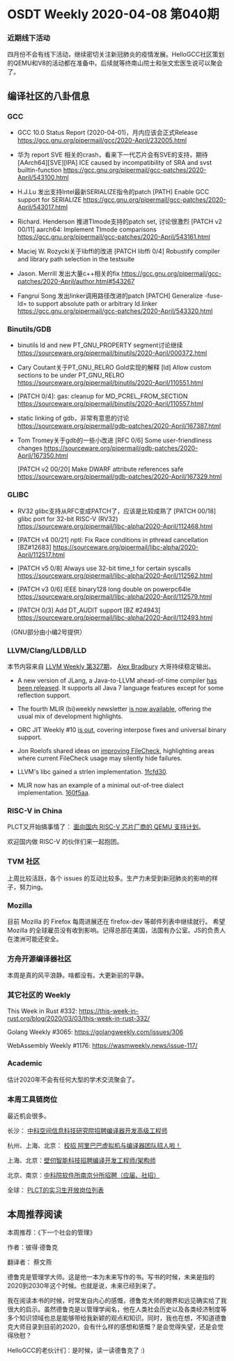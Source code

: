 # OSDT Weekly 2020-04-08 第040期

### 近期线下活动

四月份不会有线下活动，继续密切关注新冠肺炎的疫情发展。HelloGCC社区策划的QEMU和V8的活动都在准备中。后续就等终南山院士和张文宏医生说可以聚会了。

## 编译社区的八卦信息

### GCC

- GCC 10.0 Status Report (2020-04-01)，月内应该会正式Release
  https://gcc.gnu.org/pipermail/gcc/2020-April/232005.html

- 华为 report SVE 相关的crash，看来下一代芯片会有SVE的支持，期待
  [AArch64][SVE][IPA] ICE caused by incompatibility of SRA and svst builtin-function
  https://gcc.gnu.org/pipermail/gcc-patches/2020-April/543100.html

- H.J.Lu 发出支持Intel最新SERIALIZE指令的patch
  [PATH] Enable GCC support for SERIALIZE
  https://gcc.gnu.org/pipermail/gcc-patches/2020-April/543017.html

- Richard. Henderson 推进TImode支持的patch set, 讨论很激烈
  [PATCH v2 00/11] aarch64: Implement TImode comparisons
  https://gcc.gnu.org/pipermail/gcc-patches/2020-April/543161.html
- Maciej W. Rozycki关于libffi的改进
  [PATCH libffi 0/4] Robustify compiler and library path selection in the testsuite

- Jason. Merrill 发出大量c++相关的fix
  https://gcc.gnu.org/pipermail/gcc-patches/2020-April/author.html#543267

- Fangrui Song 发出linker调用路径改进的patch
  [PATCH] Generalize -fuse-ld= to support absolute path or arbitrary ld.linker
  https://gcc.gnu.org/pipermail/gcc-patches/2020-April/543320.html

### Binutils/GDB

- binutils ld and new PT_GNU_PROPERTY segment讨论继续
  https://sourceware.org/pipermail/binutils/2020-April/000372.html

- Cary Coutant关于PT_GNU_RELRO Gold实现的解释
  [ld] Allow custom sections to be under PT_GNU_RELRO
  https://sourceware.org/pipermail/binutils/2020-April/110551.html

- [PATCH 0/4]: gas: cleanup for MD_PCREL_FROM_SECTION
  https://sourceware.org/pipermail/binutils/2020-April/110557.html

- static linking of gdb，非常有意思的讨论
  https://sourceware.org/pipermail/gdb-patches/2020-April/167387.html

- Tom Tromey关于gdb的一些小改进
  [RFC 0/6] Some user-friendliness changes
  https://sourceware.org/pipermail/gdb-patches/2020-April/167350.html

  [PATCH v2 00/20] Make DWARF attribute references safe
  https://sourceware.org/pipermail/gdb-patches/2020-April/167329.html

### GLIBC

- RV32 glibc支持从RFC变成PATCH了，应该是比较成熟了
  [PATCH 00/18] glibc port for 32-bit RISC-V (RV32)
  https://sourceware.org/pipermail/libc-alpha/2020-April/112468.html

- [PATCH v4 00/21] nptl: Fix Race conditions in pthread cancellation [BZ#12683]
  https://sourceware.org/pipermail/libc-alpha/2020-April/112517.html

- [PATCH v5 0/8] Always use 32-bit time_t for certain syscalls
  https://sourceware.org/pipermail/libc-alpha/2020-April/112562.html

- [PATCH v3 0/6] IEEE binary128 long double on powerpc64le
  https://sourceware.org/pipermail/libc-alpha/2020-April/112579.html

- [PATCH 0/3] Add DT_AUDIT support [BZ #24943]
  https://sourceware.org/pipermail/libc-alpha/2020-April/112493.html

（GNU部分由小编2号提供）

### LLVM/Clang/LLDB/LLD

本节内容来自 [LLVM Weekly 第327期](http://llvmweekly.org/issue/327)，
[Alex Bradbury](https://www.linkedin.com/in/alex-bradbury/) 大哥持续稳定输出。


- A new version of JLang, a Java-to-LLVM ahead-of-time compiler [has been
released](http://lists.llvm.org/pipermail/llvm-dev/2020-March/140521.html). It
supports all Java 7 language features except for some reflection support.

- The fourth MLIR (bi)weekly newsletter [is now
available](https://llvm.discourse.group/t/mlir-news-4th-edition-4-3-2020/755),
offering the usual mix of development highlights.

- ORC JIT Weekly #10 [is
out](http://lists.llvm.org/pipermail/llvm-dev/2020-April/140673.html),
covering interpose fixes and universal binary support.

- Jon Roelofs shared ideas on [improving
FileCheck](http://lists.llvm.org/pipermail/llvm-dev/2020-April/140610.html),
highlighting areas where current FileCheck usage may silently hide failures.

- LLVM's libc gained a strlen implementation.
[1fcfd30](https://reviews.llvm.org/rG1fcfd30fae7).

- MLIR now has an example of a minimal out-of-tree dialect implementation.
[160f5aa](https://reviews.llvm.org/rG160f5aa65fa).


### RISC-V in China

PLCT又开始搞事情了： [面向国内 RISC-V 芯片厂商的 QEMU 支持计划](https://mp.weixin.qq.com/s/e5dDHOUY6oz3KBhqCRn5nw)。

欢迎国内做 RISC-V 的伙伴们来一起抱团。

### TVM 社区

上周比较活跃，各个 issues 的互动比较多。生产力未受到新冠肺炎的影响的样子，努力ing。

### Mozilla

目前 Mozilla 的 Firefox 每周进展还在 firefox-dev 等邮件列表中继续就行。
希望 Mozilla 的全球雇员没有收到影响。记得总部在美国，法国有办公室。JS的负责人在澳洲可能还安全。

### 方舟开源编译器社区

本周是真的风平浪静。啥都没有。大更新前的平静。

### 其它社区的 Weekly

This Week in Rust #332:
https://this-week-in-rust.org/blog/2020/03/03/this-week-in-rust-332/

Golang Weekly #3065:
https://golangweekly.com/issues/306

WebAssembly Weekly #1176:
https://wasmweekly.news/issue-117/

### Academic

估计2020年不会有任何大型的学术交流聚会了。

### 本周工具链岗位

最近机会很多。

长沙： [中科空间信息科技研究院招聘编译器开发高级工程师](https://mp.weixin.qq.com/s/ESB_WwS3IJn_UuLif4b9fg)

杭州、上海、北京： [校招 阿里巴巴虚拟机与编译器团队招人啦！](https://mp.weixin.qq.com/s/fSydMJfdAlclZ9lZjMTvmg)

上海、北京：[壁仞智能科技招聘编译开发工程师/架构师](https://mp.weixin.qq.com/s/F6maenedYdtb9GZuKq0p0w)

北京、南京：[中科院软件所南京分所招聘（应届、社招）](https://mp.weixin.qq.com/s/wmKd6WppQ2baYqkNYHrTJg)

全球： [PLCT的实习生开放岗位列表](https://github.com/isrc-cas/PLCT-Weekly/blob/master/open-positions.md)

## 本周推荐阅读

本周推荐：《下一个社会的管理》

作者：彼得·德鲁克

翻译者： 蔡文燕

德鲁克是管理学大师。这是他一本为未来写作的书。写书的时候，未来是指的2020到2030年这个时候。也就是说，未来已经到来了。

我在阅读本书的时候，时常发自内心的感慨，德鲁克大师的眼界和远见确实给了我很大的启示。虽然德鲁克是以管理学闻名，他在人类社会历史以及各类经济制度等多个知识领域也总是能够带给我新颖的观点和知识。同时，我也在想，不知道德鲁克大师目录到目前的2020，会有什么样的感想和感慨？是会觉得失望，还是会觉得欣慰？

HelloGCC的老伙计们：是时候，读一读德鲁克了 :)
